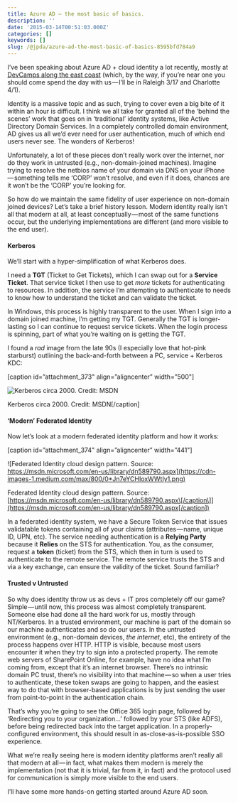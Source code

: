 ```yaml
---
title: Azure AD — the most basic of basics.
description: ''
date: '2015-03-14T00:51:03.000Z'
categories: []
keywords: []
slug: /@jpda/azure-ad-the-most-basic-of-basics-8595bfd784a9
---
```


I’ve been speaking about Azure AD + cloud identity a lot recently, mostly at [DevCamps along the east coast](https://msdn.microsoft.com/en-us/clouddevcamps.aspx) (which, by the way, if you’re near one you should come spend the day with us — I’ll be in Raleigh 3/17 and Charlotte 4/1).

Identity is a massive topic and as such, trying to cover even a big bite of it within an hour is difficult. I think we all take for granted all of the ‘behind the scenes’ work that goes on in ‘traditional’ identity systems, like Active Directory Domain Services. In a completely controlled domain environment, AD gives us all we’d ever need for user authentication, much of which end users never see. The wonders of Kerberos!

Unfortunately, a lot of these pieces don’t really work over the internet, nor do they work in untrusted (e.g., non-domain-joined machines). Imagine trying to resolve the netbios name of your domain via DNS on your iPhone — something tells me ‘CORP’ won’t resolve, and even if it does, chances are it won’t be the ‘CORP’ you’re looking for.

So how do we maintain the same fidelity of user experience on non-domain joined devices? Let’s take a brief history lesson. Modern identity really isn’t all that modern at all, at least conceptually — most of the same functions occur, but the underlying implementations are different (and more visible to the end user).

#### Kerberos

We’ll start with a hyper-simplification of what Kerberos does.

I need a **TGT** (Ticket to Get Tickets), which I can swap out for a **Service Ticket**. That service ticket I then use to get _more_ tickets for authenticating to resources. In addition, the service I’m attempting to authenticate to needs to know how to understand the ticket and can validate the ticket.

In Windows, this process is highly transparent to the user. When I sign into a domain joined machine, I’m getting my TGT. Generally the TGT is longer-lasting so I can continue to request service tickets. When the login process is spinning, part of what you’re waiting on is getting the TGT.

I found a _rad_ image from the late 90s (I especially love that hot-pink starburst) outlining the back-and-forth between a PC, service + Kerberos KDC:

\[caption id=”attachment\_373" align=”aligncenter” width=”500"\]

![Kerberos circa 2000. Credit: MSDN](https://cdn-images-1.medium.com/max/800/0*yyfiS2wvxXFotKbr.gif)

Kerberos circa 2000. Credit: MSDN\[/caption\]

#### ‘Modern’ Federated Identity

Now let’s look at a modern federated identity platform and how it works:

\[caption id=”attachment\_374" align=”aligncenter” width=”441"\]

![Federated Identity cloud design pattern. Source: https://msdn.microsoft.com/en-us/library/dn589790.aspx](https://cdn-images-1.medium.com/max/800/0*Jn7eYCHIoxWWtIy1.png)

Federated Identity cloud design pattern. Source: [https://msdn.microsoft.com/en-us/library/dn589790.aspx\[/caption\]](https://msdn.microsoft.com/en-us/library/dn589790.aspx[/caption])

In a federated identity system, we have a Secure Token Service that issues validatable tokens containing all of your claims (attributes — name, unique ID, UPN, etc). The service needing authentication is a **Relying Party** because it **Relies** on the STS for authentication. You, as the consumer, request a **token** (ticket) from the STS, which then in turn is used to authenticate to the remote service. The remote service trusts the STS and via a key exchange, can ensure the validity of the ticket. Sound familiar?

#### Trusted v Untrusted

So why does identity throw us as devs + IT pros completely off our game? Simple — until now, this process was almost completely transparent. Someone else had done all the hard work for us, mostly through NT/Kerberos. In a trusted environment, our machine is part of the domain so our machine authenticates and so do our users. In the untrusted environment (e.g., non-domain devices, _the internet,_ etc), the entirety of the process happens over HTTP. HTTP is visible, because most users encounter it when they try to sign into a protected property. The remote web servers of SharePoint Online, for example, have no idea what I’m coming from, except that it’s an internet browser. There’s no intrinsic domain PC trust, there’s no visibility into that machine — so when a user tries to authenticate, these token swaps are going to happen, and the easiest way to do that with browser-based applications is by just sending the user from point-to-point in the authentication chain.

That’s why you’re going to see the Office 365 login page, followed by ‘Redirecting you to your organization…’ followed by your STS (like ADFS), before being redirected back into the target application. In a properly-configured environment, this should result in as-close-as-is-possible SSO experience.

What we’re really seeing here is modern identity platforms aren’t really all that modern at all — in fact, what makes them modern is merely the implementation (not that it is trivial, far from it, in fact) and the protocol used for communication is simply more visible to the end users.

I’ll have some more hands-on getting started around Azure AD soon.